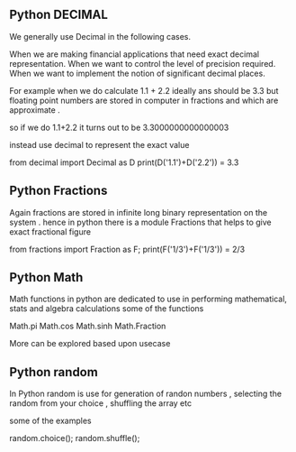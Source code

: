 ## Python DECIMAL

We generally use Decimal in the following cases.

When we are making financial applications that need exact decimal representation.
When we want to control the level of precision required.
When we want to implement the notion of significant decimal places.

For example when we do calculate 1.1 + 2.2 ideally ans should
be 3.3 but floating point numbers are stored in computer in fractions and which
are approximate .

so if we do 1.1+2.2 it turns out to be
3.3000000000000003

instead use decimal to represent the exact value

from decimal import Decimal as D
print(D('1.1')+D('2.2')) = 3.3

## Python Fractions

Again fractions are stored in infinite long binary representation on the system . hence
in python there is a module Fractions that helps to give exact fractional figure

from fractions import Fraction as F;
print(F('1/3')+F('1/3')) = 2/3

## Python Math

Math functions in python are dedicated to use in performing mathematical, stats and algebra calculations
some of the functions

Math.pi
Math.cos
Math.sinh
Math.Fraction

More can be explored based upon usecase

## Python random

In Python random is use for generation of randon numbers , selecting the random
from your choice , shuffling the array etc 

some of the examples 

random.choice();
random.shuffle();
